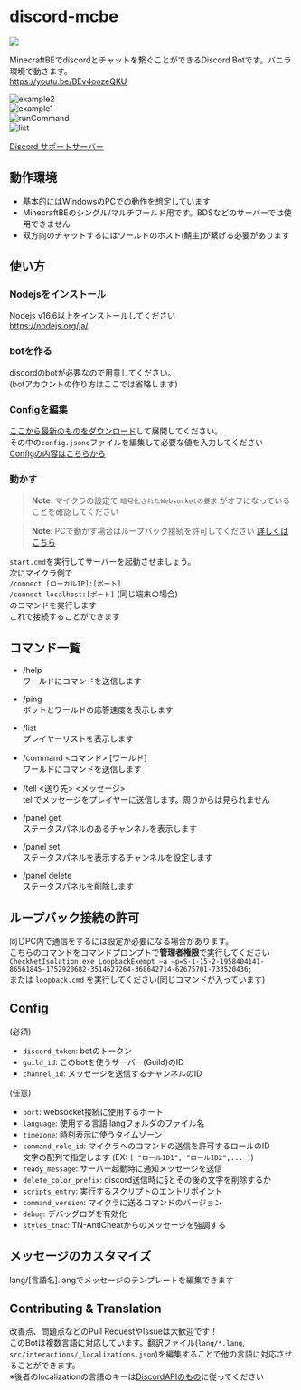 # discord-mcbe
  
<img src="https://img.shields.io/github/downloads/tutinoko2048/discord-mcbe/total?style=for-the-badge">
  
MinecraftBEでdiscordとチャットを繋ぐことができるDiscord Botです。バニラ環境で動きます。  
https://youtu.be/BEv4oozeQKU  
  
![example2](docs/example2.jpeg)  
![example1](docs/example1.jpeg)  
![runCommand](docs/runCommand.jpeg)  
![list](docs/list.jpeg)  
  
[Discord サポートサーバー](https://discord.gg/XGR8FcCeFc)

## 動作環境
- 基本的にはWindowsのPCでの動作を想定しています
- MinecraftBEのシングル/マルチワールド用です。BDSなどのサーバーでは使用できません
- 双方向のチャットするにはワールドのホスト(鯖主)が繋げる必要があります

## 使い方
### Nodejsをインストール
Nodejs v16.6以上をインストールしてください  
https://nodejs.org/ja/  

### botを作る
discordのbotが必要なので用意してください。  
(botアカウントの作り方はここでは省略します)  

### Configを編集
[ここから最新のものをダウンロード](https://github.com/tutinoko2048/discord-mcbe/releases)して展開してください。  
その中の`config.jsonc`ファイルを編集して必要な値を入力してください  
[Configの内容はこちらから](#config)

### 動かす
> **Note**: マイクラの設定で `暗号化されたWebsocketの要求` がオフになっていることを確認してください  
  
> **Note**: PCで動かす場合はループバック接続を許可してください [詳しくはこちら](#ループバック接続の許可)  

`start.cmd`を実行してサーバーを起動させましょう。  
次にマイクラ側で  
```/connect [ローカルIP]:[ポート]```  
```/connect localhost:[ポート]``` (同じ端末の場合)  
のコマンドを実行します  
これで接続することができます

## コマンド一覧
- /help  
ワールドにコマンドを送信します

- /ping  
ボットとワールドの応答速度を表示します

- /list  
プレイヤーリストを表示します

- /command <コマンド> [ワールド]  
ワールドにコマンドを送信します

- /tell <送り先> <メッセージ>  
tellでメッセージをプレイヤーに送信します。周りからは見られません

- /panel get  
ステータスパネルのあるチャンネルを表示します

- /panel set  
ステータスパネルを表示するチャンネルを設定します

- /panel delete  
ステータスパネルを削除します

## ループバック接続の許可
同じPC内で通信をするには設定が必要になる場合があります。  
こちらのコマンドをコマンドプロンプトで**管理者権限**で実行してください  
`CheckNetIsolation.exe LoopbackExempt –a –p=S-1-15-2-1958404141-86561845-1752920682-3514627264-368642714-62675701-733520436;`  
または `loopback.cmd` を実行してください(同じコマンドが入っています)

## Config
(必須)  
- `discord_token`: botのトークン  
- `guild_id`: このbotを使うサーバー(Guild)のID  
- `channel_id`: メッセージを送信するチャンネルのID  

(任意)  
- `port`: websocket接続に使用するポート
- `language`: 使用する言語 langフォルダのファイル名
- `timezone`: 時刻表示に使うタイムゾーン
- `command_role_id`: マイクラへのコマンドの送信を許可するロールのID  
文字の配列で指定します (EX: `[ "ロールID1", "ロールID2",... ]`)
- `ready_message`: サーバー起動時に通知メッセージを送信
- `delete_color_prefix`: discord送信時に§とその後の文字を削除するか
- `scripts_entry`: 実行するスクリプトのエントリポイント
- `command_version`: マイクラに送るコマンドのバージョン
- `debug`: デバッグログを有効化
- `styles_tnac`: TN-AntiCheatからのメッセージを強調する

## メッセージのカスタマイズ
lang/[言語名].langでメッセージのテンプレートを編集できます

## Contributing & Translation
改善点、問題点などのPull RequestやIssueは大歓迎です！  
このBotは複数言語に対応しています。翻訳ファイル(`lang/*.lang`, `src/interactions/_localizations.json`)を編集することで他の言語に対応させることができます。  
※後者のlocalizationの言語のキーは[DiscordAPIのもの](https://discord.com/developers/docs/reference#locales)に従ってください
